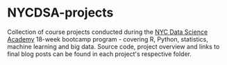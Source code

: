 # NYCDSA-projects
Collection of course projects conducted during the [NYC Data Science Academy](http://nycdatascience.com/data-science-bootcamp/) 18-week bootcamp program - covering R, Python, statistics, machine learning and big data. Source code, project overview and links to final blog posts can be found in each project's respective folder.
